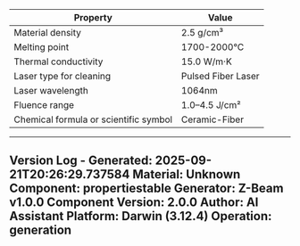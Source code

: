 | Property | Value |
|----------|-------|
| Material density | 2.5 g/cm³ |
| Melting point | 1700-2000°C |
| Thermal conductivity | 15.0 W/m·K |
| Laser type for cleaning | Pulsed Fiber Laser |
| Laser wavelength | 1064nm |
| Fluence range | 1.0–4.5 J/cm² |
| Chemical formula or scientific symbol | Ceramic-Fiber |


---
Version Log - Generated: 2025-09-21T20:26:29.737584
Material: Unknown
Component: propertiestable
Generator: Z-Beam v1.0.0
Component Version: 2.0.0
Author: AI Assistant
Platform: Darwin (3.12.4)
Operation: generation
---